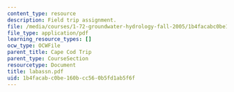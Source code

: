 ```yaml
---
content_type: resource
description: Field trip assignment.
file: /media/courses/1-72-groundwater-hydrology-fall-2005/1b4facabc0be160bcc560b5fd1ab5f6f_labassn.pdf
file_type: application/pdf
learning_resource_types: []
ocw_type: OCWFile
parent_title: Cape Cod Trip
parent_type: CourseSection
resourcetype: Document
title: labassn.pdf
uid: 1b4facab-c0be-160b-cc56-0b5fd1ab5f6f
---
```

